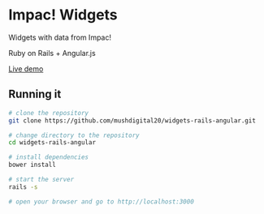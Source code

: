 # Impac! Widgets 
Widgets with data from Impac!

Ruby on Rails + Angular.js

[Live demo](https://thawing-mesa-3117.herokuapp.com/)

## Running it
```bash
# clone the repository
git clone https://github.com/mushdigital20/widgets-rails-angular.git

# change directory to the repository
cd widgets-rails-angular

# install dependencies
bower install

# start the server
rails -s

# open your browser and go to http://localhost:3000
```